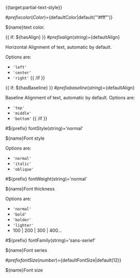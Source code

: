 {{target:partial-text-style}}

#${prefix} color(Color)=${defaultColor|default('"#fff"')}

${name}text color.

{{ if: ${hasAlign} }}
#${prefix} align(string)=${defaultAlign}

Horizontal Alignment of text, automatic by default.

Options are: 
+ `'left'`
+ `'center'`
+ `'right'`
{{ /if }}

{{ if: ${hasBaseline} }}
#${prefix} baseline(string)=${defaultAlign}

Baseline Alignment of text, automatic by default.
Options are: 
+ `'top'`
+ `'middle'`
+ `'bottom'`
{{ /if }}

#${prefix} fontStyle(string)='normal'

${name}Font style

Options are: 
+ `'normal'`
+ `'italic'`
+ `'oblique'`


#${prefix} fontWeight(string)='normal'

${name}Font thickness

Options are: 
+ `'normal'`
+ `'bold'`
+ `'bolder'`
+ `'lighter'`
+ 100 | 200 | 300 | 400...


#${prefix} fontFamily(string)='sans-serief'

${name}Font series

#${prefix} fontSize(number)=${defaultFontSize|default(12)}

${name}Font size